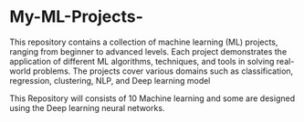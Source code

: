 # My-ML-Projects-
This repository contains a collection of machine learning (ML) projects, ranging from beginner to advanced levels. Each project demonstrates the application of different ML algorithms, techniques, and tools in solving real-world problems. The projects cover various domains such as classification, regression, clustering, NLP, and Deep learning model

This Repository will consists of 10 Machine learning and some are designed using the Deep learning neural networks. 
